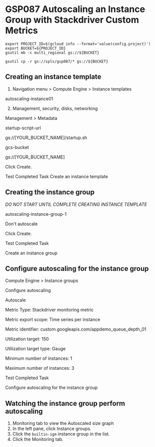 # **GSP087** Autoscaling an Instance Group with Stackdriver Custom Metrics

```
export PROJECT_ID=$(gcloud info --format='value(config.project)')
export BUCKET=${PROJECT_ID}
gsutil mb -c multi_regional gs://${BUCKET}

gsutil cp -r gs://spls/gsp087/* gs://${BUCKET}
```

## Creating an instance template

1. Navigation menu > Compute Engine > Instance templates

autoscaling-instance01

2. Management, security, disks, networking

Management > Metadata

startup-script-url

gs://[YOUR_BUCKET_NAME]/startup.sh

gcs-bucket

gs://[YOUR_BUCKET_NAME]

Click Create.

Test Completed Task
Create an instance template

## Creating the instance group

*DO NOT START UNTIL COMPLETE CREATING INSTANCE TEMPLATE*

autoscaling-instance-group-1

Don't autoscale

Click Create.

Test Completed Task

Create an instance group

## Configure autoscaling for the instance group

Compute Engine > Instance groups

Configure autoscaling

Autoscale

Metric Type: Stackdriver monitoring metric

Metric export scope: Time series per instance

Metric identifier: custom.googleapis.com/appdemo_queue_depth_01

Utilization target: 150

Utilization target type: Gauge

Minimum number of instances: 1

Maximum number of instances: 3

Test Completed Task

Configure autoscaling for the instance group


## Watching the instance group perform autoscaling

1. Monitoring tab to view the Autoscaled size graph
2. In the left pane, click Instance groups.
3. Click the `builtin-igm` instance group in the list.
4. Click the Monitoring tab.



